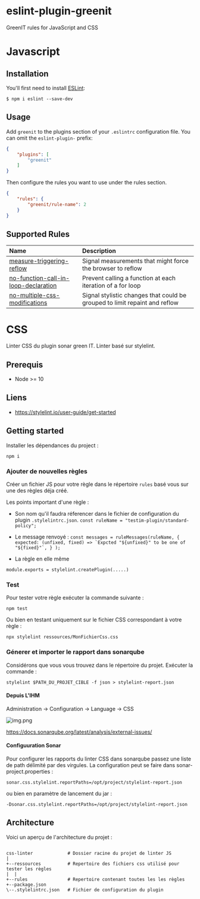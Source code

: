 # eslint-plugin-greenit

GreenIT rules for JavaScript and CSS

# Javascript 

## Installation 

You'll first need to install [ESLint](http://eslint.org):

```
$ npm i eslint --save-dev
```

## Usage

Add `greenit` to the plugins section of your `.eslintrc` configuration file. You can omit the `eslint-plugin-` prefix:

```json
{
    "plugins": [
        "greenit"
    ]
}
```

Then configure the rules you want to use under the rules section.

```json
{
    "rules": {
        "greenit/rule-name": 2
    }
}
```

## Supported Rules

| Name | Description |
| :--  | :--         |
| [measure-triggering-reflow](docs/rules/measure-triggering-reflow.md) | Signal measurements that might force the browser to reflow |
| [no-function-call-in-loop-declaration](docs/rules/no-function-call-in-loop-declaration.md) | Prevent calling a function at each iteration of a for loop |
| [no-multiple-css-modifications](docs/rules/no-multiple-css-modifications.md) | Signal stylistic changes that could be grouped to limit repaint and reflow |

# CSS

Linter CSS du plugin sonar green IT. Linter basé sur stylelint. 

## Prerequis
- Node >= 10

## Liens

- https://stylelint.io/user-guide/get-started

## Getting started

Installer les dépendances du project :

`npm i`

### Ajouter de nouvelles règles

Créer un fichier JS pour votre règle dans le répertoire `rules` basé vous sur une des règles déja créé.

Les points important d'une règle :

- Son nom qu'il faudra réferencer dans le fichier de configuration du plugin `.stylelintrc.json`.
`const ruleName = "testim-plugin/standard-policy";
`

- Le message renvoyé :
``const messages = ruleMessages(ruleName, {
expected: (unfixed, fixed) => `Expcted "${unfixed}" to be one of "${fixed}"`, }
);
``

- La règle en elle même

`module.exports = stylelint.createPlugin(.....)`


### Test
Pour tester votre règle exécuter la commande suivante :

`npm test`

Ou bien en testant uniquement sur le fichier CSS correspondant à votre règle :

`npx stylelint ressources/MonFichierCss.css `

### Génerer et importer le rapport dans sonarqube

Considérons que vous vous trouvez dans le répertoire du projet. Exécuter la commande :

`stylelint $PATH_DU_PROJET_CIBLE -f json > stylelint-report.json`

#### Depuis L'IHM
Administration -> Configuration -> Language -> CSS

![img.png](../images/img_6.png)

https://docs.sonarqube.org/latest/analysis/external-issues/

#### Configuuration Sonar

Pour configurer les rapports du linter CSS dans sonarqube passez une liste de path délimité par des virgules.
La configuration peut se faire dans sonar-project.properties : 

`sonar.css.stylelint.reportPaths=/opt/project/stylelint-report.json`

ou bien en paramètre de lancement du jar :

`-Dsonar.css.stylelint.reportPaths=/opt/project/stylelint-report.json`

## Architecture

Voici un aperçu de l'architecture du projet :
```

css-linter             # Dossier racine du projet de linter JS
|
+--ressources          # Repertoire des fichiers css utilisé pour tester les règles
|  |
+--rules               # Repertoire contenant toutes les les règles
+--package.json  
\--.stylelintrc.json   # Fichier de configuration du plugin
```
